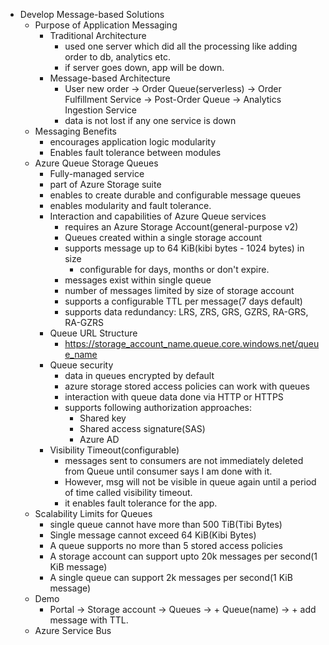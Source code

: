 - Develop Message-based Solutions
  - Purpose of Application Messaging
    - Traditional Architecture
      - used one server which did all the processing like adding order to db, analytics etc.
      - if server goes down, app will be down.
    - Message-based Architecture
      - User new order -> Order Queue(serverless) -> Order Fulfillment Service -> Post-Order Queue -> Analytics Ingestion Service
      - data is not lost if any one service is down
  - Messaging Benefits
    - encourages application logic modularity
    - Enables fault tolerance between modules
  - Azure Queue Storage Queues
    - Fully-managed service 
    - part of Azure Storage suite
    - enables to create durable and configurable message queues
    - enables modularity and fault tolerance.
    - Interaction and capabilities of Azure Queue services
      - requires an Azure Storage Account(general-purpose v2)
      - Queues created within a single storage account
      - supports message up to 64 KiB(kibi bytes - 1024 bytes) in size
        - configurable for days, months or don't expire.
      - messages exist within single queue
      - number of messages limited by size of storage account
      - supports a configurable TTL per message(7 days default)
      - supports data redundancy: LRS, ZRS, GRS, GZRS, RA-GRS, RA-GZRS
    - Queue URL Structure
      - https://storage_account_name.queue.core.windows.net/queue_name
    - Queue security
      - data in queues encrypted by default
      - azure storage stored access policies can work with queues
      - interaction with queue data done via HTTP or HTTPS
      - supports following authorization approaches:
        - Shared key
        - Shared access signature(SAS)
        - Azure AD
    - Visibility Timeout(configurable)
      - messages sent to consumers are not immediately deleted from Queue until consumer says I am done with it.
      - However, msg will not be visible in queue again until a period of time called visibility timeout.
      - it enables fault tolerance for the app.
  - Scalability Limits for Queues
      - single queue cannot have more than 500 TiB(Tibi Bytes)
      - Single message cannot exceed 64 KiB(Kibi Bytes)
      - A queue supports no more than 5 stored access policies
      - A storage account can support upto 20k messages per second(1 KiB message)
      - A single queue can support 2k messages per second(1 KiB message)
  - Demo
    - Portal -> Storage account -> Queues -> + Queue(name) -> + add message with TTL.
  - Azure Service Bus
